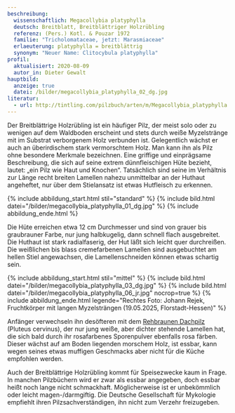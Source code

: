 ```yaml
---
beschreibung:
  wissenschaftlich: Megacollybia platyphylla
  deutsch: Breitblatt, Breitblättriger Holzrübling
  referenz: (Pers.) Kotl. & Pouzar 1972
  familie: "Tricholomataceae, jetzt: Marasmiaceae"
  erlaeuterung: platyphylla = breitblättrig
  synonym: "Neuer Name: Clitocybula platyphylla"
profil:
  aktualisiert: 2020-08-09
  autor_in: Dieter Gewalt
hauptbild:
  anzeige: true
  datei: /bilder/megacollybia_platyphylla_02_dg.jpg
literatur:
  - url: http://tintling.com/pilzbuch/arten/m/Megacollybia_platyphylla.html
---
```

Der Breitblättrige Holzrübling ist ein häufiger Pilz, der meist solo oder zu wenigen auf dem Waldboden erscheint und stets durch weiße Myzelstränge mit im Substrat verborgenem Holz verbunden ist. Gelegentlich wächst er auch an überirdischem stark vermorschtem Holz. Man kann ihn als Pilz ohne besondere Merkmale bezeichnen. Eine griffige und einprägsame Beschreibung, die sich auf seine extrem dünnfleischigen Hüte bezieht, lautet: „ein Pilz wie Haut und Knochen“. Tatsächlich sind seine im Verhältnis zur Länge recht breiten Lamellen nahezu unmittelbar an der Huthaut angeheftet, nur über dem Stielansatz ist etwas Hutfleisch zu erkennen.

{% include abbildung_start.html stil="standard" %}
{% include bild.html datei="/bilder/megacollybia_platyphylla_01_dg.jpg" %}
{% include abbildung_ende.html %}

Die Hüte erreichen etwa 12 cm Durchmesser und sind von grauer bis graubrauner Farbe, nur jung halbkugelig, dann schnell flach ausgebreitet. Die Huthaut ist stark radialfaserig, der Hut läßt sich leicht quer durchreißen. Die weißlichen bis blass cremefarbenen Lamellen sind ausgebuchtet am hellen Stiel angewachsen, die Lamellenschneiden können etwas schartig sein.

{% include abbildung_start.html stil="mittel" %}
{% include bild.html datei="/bilder/megacollybia_platyphylla_03_dg.jpg" %}
{% include bild.html datei="/bilder/megacollybia_platyphylla_06_jr.jpg" nocrop=true %}
{% include abbildung_ende.html legende="Rechtes Foto: Johann Rejek, Fruchtkörper mit langen Myzelsträngen (19.05.2025, Florstadt-Hessen)" %}

Anfänger verwechseln ihn desöfteren mit dem [Rehbraunen Dachpilz](/pilze/pluteus-cervinus-rehbrauner-dachpilz) (Pluteus cervinus), der nur jung weiße, aber dichter stehende Lamellen hat, die sich bald durch ihr rosafarbenes Sporenpulver ebenfalls rosa färben. Dieser wächst auf am Boden liegenden morschem Holz, ist essbar, kann wegen seines etwas muffigen Geschmacks aber nicht für die Küche empfohlen werden.

Auch der Breitblättrige Holzrübling kommt für Speisezwecke kaum in Frage. In manchen Pilzbüchern wird er zwar als essbar angegeben, doch essbar heißt noch lange nicht schmackhaft. Möglicherweise ist er unbekömmlich oder leicht magen-/darmgiftig. Die Deutsche Gesellschaft für Mykologie empfiehlt ihren Pilzsachverständigen, ihn nicht zum Verzehr freizugeben.